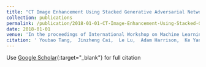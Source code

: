 ```yaml
---
title: "CT Image Enhancement Using Stacked Generative Adversarial Networks and Transfer Learning for Lesion Segmentation Improvement"
collection: publications
permalink: /publication/2018-01-01-CT-Image-Enhancement-Using-Stacked-Generative-Adversarial-Networks-and-Transfer-Learning-for-Lesion-Segmentation-Improvement
date: 2018-01-01
venue: 'In the proceedings of International Workshop on Machine Learning in Medical Imaging'
citation: ' Youbao Tang,  Jinzheng Cai,  Le Lu,  Adam Harrison,  Ke Yan,  Jing Xiao,  Lin Yang,  Ronald Summers, &quot;CT Image Enhancement Using Stacked Generative Adversarial Networks and Transfer Learning for Lesion Segmentation Improvement.&quot; In the proceedings of International Workshop on Machine Learning in Medical Imaging, 2018.'
---
```

Use [Google Scholar](https://scholar.google.com/scholar?q=CT+Image+Enhancement+Using+Stacked+Generative+Adversarial+Networks+and+Transfer+Learning+for+Lesion+Segmentation+Improvement){:target="_blank"} for full citation